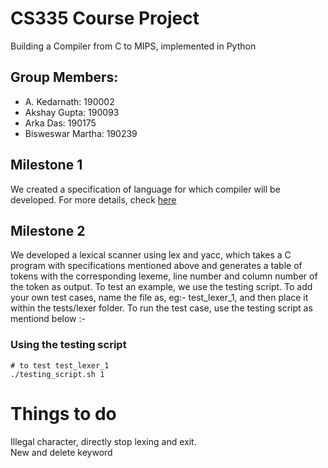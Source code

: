 ﻿# CS335 Course Project

Building a Compiler from C to MIPS, implemented in Python

## Group Members: 
* A. Kedarnath: 190002
* Akshay Gupta: 190093 
* Arka Das: 190175
* Bisweswar Martha: 190239 


## Milestone 1
We created a specification of language for which compiler will be developed. For more details, check [here](./docs/manual.pdf) 

## Milestone 2
We developed a lexical scanner using lex and yacc, which takes a C program with specifications mentioned above and generates a table of tokens with the corresponding lexeme, line number and column number of the token as output. To test an example, we use the testing script. To add your own test cases, name the file as, eg:- test_lexer_1, and then place it within the tests/lexer folder. To run the test case, use the testing script as mentiond below :-

### Using the testing script

```
# to test test_lexer_1 
./testing_script.sh 1
```
# Things to do
Illegal character, directly stop lexing and exit.  
New and delete keyword 
